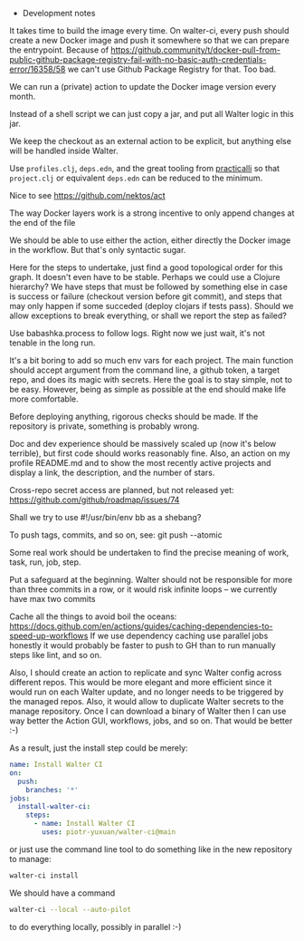 * Development notes

It takes time to build the image every time. On walter-ci, every push
should create a new Docker image and push it somewhere so that we can
prepare the entrypoint. Because of
https://github.community/t/docker-pull-from-public-github-package-registry-fail-with-no-basic-auth-credentials-error/16358/58
we can't use Github Package Registry for that. Too bad.

We can run a (private) action to update the Docker image version every
month.

Instead of a shell script we can just copy a jar, and put all Walter
logic in this jar.

We keep the checkout as an external action to be explicit, but
anything else will be handled inside Walter.

Use `profiles.clj`, `deps.edn`, and the great tooling from
[practicalli](https://github.com/practicalli/clojure-deps-edn) so that
`project.clj` or equivalent `deps.edn` can be reduced to the minimum.

Nice to see https://github.com/nektos/act

The way Docker layers work is a strong incentive to only append
changes at the end of the file

We should be able to use either the action, either directly the Docker
image in the workflow. But that's only syntactic sugar.

Here for the steps to undertake, just find a good topological order
for this graph. It doesn't even have to be stable. Perhaps we could
use a Clojure hierarchy? We have steps that must be followed by
something else in case is success or failure (checkout version before
git commit), and steps that may only happen if some succeded (deploy
clojars if tests pass). Should we allow exceptions to break
everything, or shall we report the step as failed?

Use babashka.process to follow logs. Right now we just wait, it's not
tenable in the long run.

It's a bit boring to add so much env vars for each project. The main
function should accept argument from the command line, a github token,
a target repo, and does its magic with secrets. Here the goal is to
stay simple, not to be easy. However, being as simple as possible at
the end should make life more comfortable.

Before deploying anything, rigorous checks should be made. If the
repository is private, something is probably wrong.

Doc and dev experience should be massively scaled up (now it's below
terrible), but first code should works reasonably fine. Also, an
action on my profile README.md and to show the most recently active
projects and display a link, the description, and the number of stars.

Cross-repo secret access are planned, but not released yet:
https://github.com/github/roadmap/issues/74

Shall we try to use #!/usr/bin/env bb as a shebang?

To push tags, commits, and so on, see: git push --atomic

Some real work should be undertaken to find the precise meaning of
work, task, run, job, step.

Put a safeguard at the beginning. Walter should not be responsible for
more than three commits in a row, or it would risk infinite loops – we
currently have max two commits

Cache all the things to avoid boil the oceans:
https://docs.github.com/en/actions/guides/caching-dependencies-to-speed-up-workflows
If we use dependency caching use parallel jobs honestly it would
probably be faster to push to GH than to run manually steps like lint,
and so on.

Also, I should create an action to replicate and sync Walter config
across different repos. This would be more elegant and more efficient
since it would run on each Walter update, and no longer needs to be
triggered by the managed repos. Also, it would allow to duplicate
Walter secrets to the manage repository. Once I can download a binary
of Walter then I can use way better the Action GUI, workflows, jobs,
and so on. That would be better :-)

As a result, just the install step could be merely:

``` yaml
name: Install Walter CI
on:
  push:
    branches: '*'
jobs:
  install-walter-ci:
    steps:
      - name: Install Walter CI
        uses: piotr-yuxuan/walter-ci@main
```

or just use the command line tool to do something like in the new
repository to manage:

``` zsh
walter-ci install
```

We should have a command

``` zsh
walter-ci --local --auto-pilot
```

to do everything locally, possibly in parallel :-)
